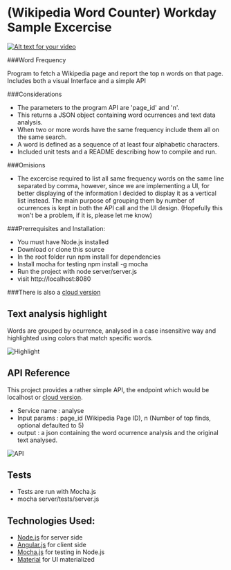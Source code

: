 # (Wikipedia Word Counter) Workday Sample Excercise

[![Alt text for your video](https://i.ytimg.com/vi/jaFFzFgULo0/hqdefault.jpg)](https://www.youtube.com/watch?v=jaFFzFgULo0)

###Word Frequency

Program to fetch a Wikipedia page and report the top n words on that page. Includes both a visual Interface and a simple API

###Considerations

 * The parameters to the program API are 'page_id' and 'n'.
 * This returns a JSON object containing word ocurrences and text data analysis.
 * When two or more words have the same frequency include them all on the same search.
 * A word is defined as a sequence of at least four alphabetic characters.
 * Included unit tests and a README describing how to compile and run.

###Omisions

 * The excercise required to list all same frequency words on the same line separated by comma, however, since we are implementing a UI, for better displaying of the information I decided to display it as a vertical list instead. The main purpose of grouping them by number of ocurrences is kept in both the API call and the UI design. (Hopefully this won't be a problem, if it is, please let me know)
 
###Prerrequisites and Installation:

 * You must have Node.js installed
 * Download or clone this source
 * In the root folder run npm install for dependencies
 * Install mocha for testing npm install -g mocha
 * Run the project with node server/server.js
 * visit http://localhost:8080

###There is also a [cloud version](http://wiki-freq.rhcloud.com)

## Text analysis highlight

Words are grouped by ocurrence, analysed in a case insensitive way and highlighted using colors that match specific words.

![Highlight](http://s33.postimg.org/gfm45aejz/highlight.png)

## API Reference

This project provides a rather simple API, the endpoint which would be localhost or [cloud version](http://wiki-freq.rhcloud.com). 
- Service name : analyse
- Input params : page_id (Wikipedia Page ID), n (Number of top finds, optional defaulted to 5)
- output : a json containing the word ocurrence analysis and the original text analysed.

![API](http://s33.postimg.org/4nikw87jj/ap2.png)

## Tests

 * Tests are run with Mocha.js
 * mocha server/tests/server.js

## Technologies Used:

 * [Node.js](https://nodejs.org/en) for server side
 * [Angular.js](https://angularjs.org/) for client side
 * [Mocha.js](https://mochajs.org/) for testing in Node.js
 * [Material](https://material.angularjs.org/latest/) for UI materialized
